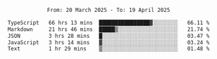 <div align="center">
<p style="text-align: center;">
<!--START_SECTION:waka-->

```txt
From: 20 March 2025 - To: 19 April 2025

TypeScript   66 hrs 13 mins  ████████████████▓░░░░░░░░   66.11 %
Markdown     21 hrs 46 mins  █████▒░░░░░░░░░░░░░░░░░░░   21.74 %
JSON         3 hrs 28 mins   █░░░░░░░░░░░░░░░░░░░░░░░░   03.47 %
JavaScript   3 hrs 14 mins   ▓░░░░░░░░░░░░░░░░░░░░░░░░   03.24 %
Text         1 hr 29 mins    ▒░░░░░░░░░░░░░░░░░░░░░░░░   01.48 %
```

<!--END_SECTION:waka-->
</p>
</div>
